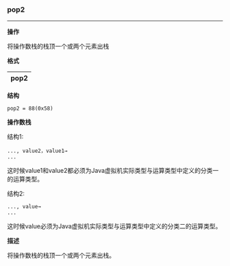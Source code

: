 ### pop2

----

**操作**

将操作数栈的栈顶一个或两个元素出栈

**格式**

|pop2|
|--------:|

**结构**
```
pop2 = 88(0x58)
```

**操作数栈**

结构1:
```
..., value2，value1→
...
```
这时候value1和value2都必须为Java虚拟机实际类型与运算类型中定义的分类一的运算类型。

结构2:
```
..., value→
...
```
这时候value必须为Java虚拟机实际类型与运算类型中定义的分类二的运算类型。

**描述**

将操作数栈的栈顶一个或两个元素出栈。
